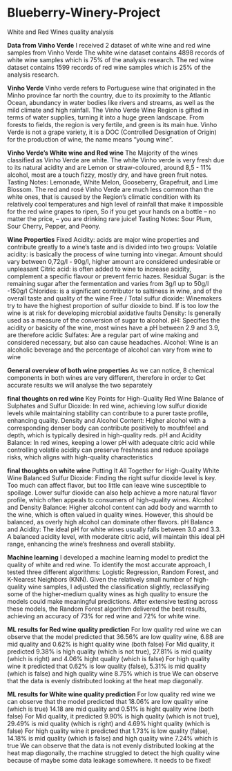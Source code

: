 # Blueberry-Winery-Project
White and Red Wines quality analysis 

**Data from Vinho Verde**
I received 2 dataset of white wine and red wine samples from Vinho Verde
The white wine dataset contains 4898 records of white wine samples which is 75% of the analysis research.
The red wine dataset contains 1599 records of red wine samples which is 25% of the analysis research.

**Vinho Verde**
Vinho verde refers to Portuguese wine that originated in the Minho province far north the country, due to its proximity to the Atlantic Ocean, abundancy in water bodies like rivers and streams, as well as the mild climate and high rainfall. The Vinho Verde Wine Region is gifted in terms of water supplies, turning it into a huge green landscape. From forests to fields, the region is very fertile, and green is its main hue.
Vinho Verde is not a grape variety, it is a DOC (Controlled Designation of Origin) for the production of wine, the name means “young wine”.

**Vinho Verde’s White wine and Red wine**
The Majority of the wines classified as Vinho Verde are white. The white Vinho verde is very fresh due to its natural acidity and are Lemon or straw-coloured, around 8,5 - 11% alcohol, most are a touch fizzy, mostly dry, and have green fruit notes. Tasting Notes: Lemonade, White Melon, Gooseberry, Grapefruit, and Lime Blossom.
The red and rosé Vinho Verde are much less common than the white ones, that is caused by the Region’s climatic condition with its relatively cool temperatures and high level of rainfall that make it impossible for the red wine grapes to ripen, So if you get your hands on a bottle – no matter the price, – you are drinking rare juice! Tasting Notes: Sour Plum, Sour Cherry, Pepper, and Peony.

**Wine Properties**
Fixed Acidity: acids are major wine properties and contribute greatly to a wine’s taste and is divided into two groups:
Volatile acidity: is basically the process of wine turning into vinegar. Amount should vary between 0,72g/l - 90g/l, higher amount are considered undesirable or unpleasant
Citric acid: is often added to wine to increase acidity, complement a specific flavour or prevent ferric hazes. 
Residual Sugar: is the remaining sugar after the fermentation and varies from 3g/l up to 50g/l -150g/l
Chlorides: is a significant contributor to saltiness in wine, and of the overall taste and quality of the wine
Free / Total sulfur dioxide: Winemakers try to have the highest proportion of  sulfur dioxide to bind. If is too low the wine is at risk for developing microbial axidative faults
Density: Is generally used as a measure of the conversion of sugar to alcohol.
pH: Specifies the acidity or basicity of the wine, most wines have a pH between 2.9 and 3.9, are therefore acidic
Sulfates: Are a regular part of wine making and considered necessary, but also can cause headaches.
Alcohol: Wine is an alcoholic beverage and the percentage of alcohol can vary from wine to wine

**General overview of both wine properties**
As we can notice, 8 chemical components in both wines are very different, therefore in order to Get accurate results we will analyse the two separately

**final thoughts on red wine**
Key Points for High-Quality Red Wine
Balance of Sulphates and Sulfur Dioxide: In red wine, achieving low sulfur dioxide levels while maintaining stability can contribute to a purer taste profile, enhancing quality.
Density and Alcohol Content: Higher alcohol with a corresponding denser body can contribute positively to mouthfeel and depth, which is typically desired in high-quality reds.
pH and Acidity Balance: In red wines, keeping a lower pH with adequate citric acid while controlling volatile acidity can preserve freshness and reduce spoilage risks, which aligns with high-quality characteristics 

**final thoughts on white wine**
Putting It All Together for High-Quality White Wine 
Balanced Sulfur Dioxide: Finding the right sulfur dioxide level is key. Too much can affect flavor, but too little can leave wine susceptible to spoilage. Lower sulfur dioxide can also help achieve a more natural flavor profile, which often appeals to consumers of high-quality wines.
Alcohol and Density Balance: Higher alcohol content can add body and warmth to the wine, which is often valued in quality wines. However, this should be balanced, as overly high alcohol can dominate other flavors.
pH Balance and Acidity: The ideal pH for white wines usually falls between 3.0 and 3.3. A balanced acidity level, with moderate citric acid, will maintain this ideal pH range, enhancing the wine’s freshness and overall stability.

**Machine learning**
I developed a machine learning model to predict the quality of white and red wine. To identify the most accurate approach, I tested three different algorithms: Logistic Regression, Random Forest, and K-Nearest Neighbors (KNN). Given the relatively small number of high-quality wine samples, I adjusted the classification slightly, reclassifying some of the higher-medium quality wines as high quality to ensure the models could make meaningful predictions.
After extensive testing across these models, the Random Forest algorithm delivered the best results, achieving an accuracy of 73% for red wine and 72% for white wine.


**ML results for Red wine quality prediction**
For low quality red wine we can observe that the model predicted that 36.56% are low quality wine, 6.88 are mid quality and 0.62% is hight quality wine (both false)
For Mid quality, it predicted 9.38% is high quality (which is not true), 27.81% is mid quality (which is right) and 4.06% hight quality (which is false)
For high quality wine it predicted that 0.62% is low quality (false), 5.31% is mid quality (which is false) and high quality wine 8.75% which is true
We can observe that the data is evenly distributed looking at the heat map diagonally.

**ML results for White wine quality prediction**
For low quality red wine we can observe that the model predicted that 18.06% are low quality wine (which is true) 14.18 are mid quality and 0.51% is hight quality wine (both false)
For Mid quality, it predicted 9.90% is high quality (which is not true), 29.49% is mid quality (which is right) and 4.69% hight quality (which is false)
For high quality wine it predicted that 1.73% is low quality (false), 14.18% is mid quality (which is false) and high quality wine 7.24% which is true
We can observe that the data is not evenly distributed looking at the heat map diagonally, the machine struggled to detect the high quality wine because of maybe some data leakage somewhere. It needs to be fixed!
